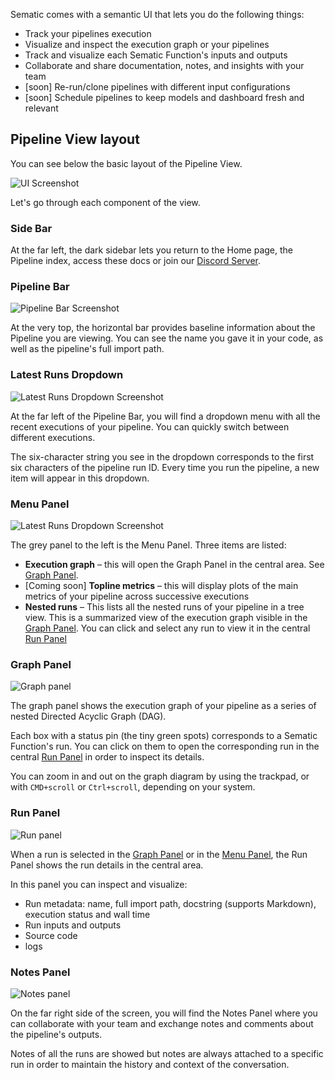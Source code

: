 Sematic comes with a semantic UI that lets you do the following things:

* Track your pipelines execution
* Visualize and inspect the execution graph or your pipelines
* Track and visualize each Sematic Function's inputs and outputs
* Collaborate and share documentation, notes, and insights with your team
* [soon] Re-run/clone pipelines with different input configurations
* [soon] Schedule pipelines to keep models and dashboard fresh and relevant

## Pipeline View layout

You can see below the basic layout of the Pipeline View.

![UI Screenshot](images/Screenshot_README_1.png)

Let's go through each component of the view.

### Side Bar

At the far left, the dark sidebar lets you return to the Home page, the
Pipeline index, access these docs or join our [Discord
Server](https://discord.gg/4KZJ6kYVax).

### Pipeline Bar

![Pipeline Bar Screenshot](images/PipelineBar.png)


At the very top, the horizontal bar provides baseline information about the
Pipeline you are viewing. You can see the name you gave it in your code, as well
as the pipeline's full import path.

### Latest Runs Dropdown

![Latest Runs Dropdown Screenshot](images/LatestRunsDropdown.png)

At the far left of the Pipeline Bar, you will find a dropdown menu with all the
recent executions of your pipeline. You can quickly switch between different
executions.

The six-character string you see in the dropdown corresponds to the first six
characters of the pipeline run ID. Every time you run the pipeline, a new item
will appear in this dropdown.

### Menu Panel

![Latest Runs Dropdown Screenshot](images/MenuPanel.png)

The grey panel to the left is the Menu Panel. Three items are listed:

* **Execution graph** – this will open the Graph Panel in the central area. See
  [Graph Panel](#graph-panel).
* [Coming soon] **Topline metrics** – this will display plots of the main
  metrics of your pipeline across successive executions
* **Nested runs** – This lists all the nested runs of your pipeline in a
  tree view. This is a summarized view of the execution graph visible in the
  [Graph Panel](#graph-panel). You can click and select any run to view it in
  the central [Run Panel](#run-panel)

### Graph Panel

![Graph panel](images/GraphPanel.png)

The graph panel shows the execution graph of your pipeline as a series of nested
Directed Acyclic Graph (DAG).

Each box with a status pin (the tiny green spots) corresponds to a Sematic
Function's run. You can click on them to open the corresponding run in the
central [Run Panel](#run-panel) in order to inspect its details.

You can zoom in and out on the graph diagram by using the trackpad, or with
`CMD+scroll` or `Ctrl+scroll`, depending on your system.

### Run Panel

![Run panel](images/RunPanel.png)

When a run is selected in the [Graph Panel](#graph-panel) or in the [Menu
Panel](#menu-panel), the Run Panel shows the run details in the central area.

In this panel you can inspect and visualize:

* Run metadata: name, full import path, docstring (supports Markdown), execution
  status and wall time
* Run inputs and outputs
* Source code
* logs

### Notes Panel

![Notes panel](images/NotesPanel.png)

On the far right side of the screen, you will find the Notes Panel where you can
collaborate with your team and exchange notes and comments about the pipeline's
outputs.

Notes of all the runs are showed but notes are always attached to a specific run in
order to maintain the history and context of the conversation.